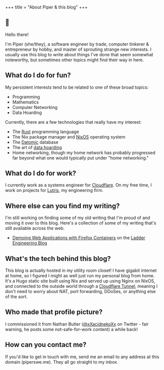 +++
title = "About Piper & this blog"
+++

## 👋

Hello there!

I'm Piper (she/they), a software engineer by trade, computer tinkerer &
entrepreneur by hobby, and master of sprouting strange new interests. I usually
use this blog to write about things I've done that seem somewhat noteworthy,
but sometimes other topics might find their way in here.

## What do I do for fun?

My persistent interests tend to be related to one of these broad topics:

- Programming
- Mathematics
- Computer Networking
- Data Hoarding

Currently, there are a few technologies that really have my interest:

- The [Rust](https://www.rust-lang.org/) programming language
- The Nix package manager and [NixOS](https://nixos.org/) operating system
- The [Datomic](https://www.datomic.com/) database
- The art of [data hoarding](https://www.reddit.com/r/datahoarder)
- Home networking, though my home network has probably progressed far beyond
  what one would typically put under "home networking."

## What do I do for work?

I currently work as a systems engineer for [Cloudflare](https://cloudflare.com/).
On my free time, I work on projects for [Lutris](https://lutris.engineering/),
my engineering firm.

## Where else can you find my writing?

I'm still working on finding some of my old writing that I'm proud of and
moving it over to this blog. Here's a collection of some of my writing that's
still available across the web.

- [Demoing Web Applications with Firefox Containers](https://ladderlife.github.io/blog/2020/02/demo-firefox-containers/)
  on the [Ladder Engineering Blog](https://ladderlife.github.io/blog/)

## What's the tech behind this blog?

This blog is actually hosted in my utility room closet! I have gigabit internet
at home, so I figured I might as well just run my personal blog from home. It's
a Hugo static site built using Nix and served up using Nginx on NixOS, and
connected to the outside world through a [Cloudflare Tunnel](https://www.cloudflare.com/products/tunnel/),
meaning I don't need to worry about NAT, port forwarding, DDoSes, or anything
else of the sort.

## Who made that profile picture?

I commissioned it from Nathan Butler
([@xXacidnekoXx](https://twitter.com/xXacidnekoXx) on Twitter - fair warning,
he posts some not-safe-for-work content) a while back!

## How can you contact me?

If you'd like to get in touch with me, send me an email to any address at this
domain (piperswe.me). They all go straight to my inbox.

